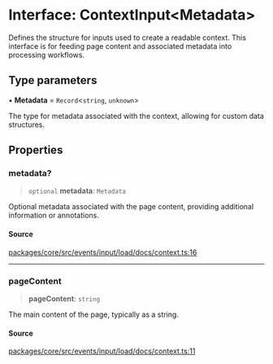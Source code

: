 # Interface: ContextInput\<Metadata\>

Defines the structure for inputs used to create a readable context. This interface is for feeding page
content and associated metadata into processing workflows.

## Type parameters

• **Metadata** = `Record`\<`string`, `unknown`\>

The type for metadata associated with the context, allowing for custom data structures.

## Properties

### metadata?

> `optional` **metadata**: `Metadata`

Optional metadata associated with the page content, providing additional information or annotations.

#### Source

[packages/core/src/events/input/load/docs/context.ts:16](https://github.com/VictorS67/encre/blob/42c3bddca4be2d23ad959c1c99381eefbf43789c/packages/core/src/events/input/load/docs/context.ts#L16)

***

### pageContent

> **pageContent**: `string`

The main content of the page, typically as a string.

#### Source

[packages/core/src/events/input/load/docs/context.ts:11](https://github.com/VictorS67/encre/blob/42c3bddca4be2d23ad959c1c99381eefbf43789c/packages/core/src/events/input/load/docs/context.ts#L11)
